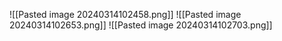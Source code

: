 ![[Pasted image 20240314102458.png]]
![[Pasted image 20240314102653.png]]
![[Pasted image 20240314102703.png]]